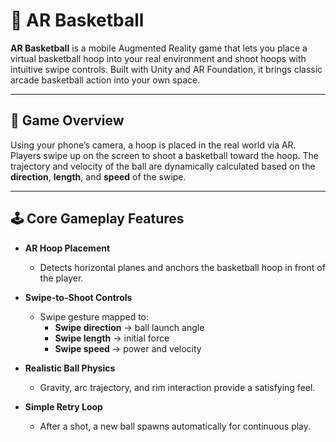 # 🏀 AR Basketball

**AR Basketball** is a mobile Augmented Reality game that lets you place a virtual basketball hoop into your real environment and shoot hoops with intuitive swipe controls. Built with Unity and AR Foundation, it brings classic arcade basketball action into your own space.

---

## 🎯 Game Overview

Using your phone’s camera, a hoop is placed in the real world via AR. Players swipe up on the screen to shoot a basketball toward the hoop. The trajectory and velocity of the ball are dynamically calculated based on the **direction**, **length**, and **speed** of the swipe.

---

## 🕹️ Core Gameplay Features

- **AR Hoop Placement**  
  - Detects horizontal planes and anchors the basketball hoop in front of the player.
  
- **Swipe-to-Shoot Controls**  
  - Swipe gesture mapped to:
    - **Swipe direction** → ball launch angle  
    - **Swipe length** → initial force  
    - **Swipe speed** → power and velocity

- **Realistic Ball Physics**  
  - Gravity, arc trajectory, and rim interaction provide a satisfying feel.
  
- **Simple Retry Loop**  
  - After a shot, a new ball spawns automatically for continuous play.
